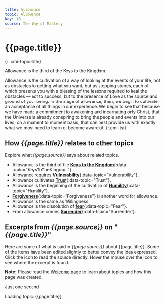```yaml
---
title: Allowance
topic: Allowance
key: 10
source: The Way of Mastery
---
```


# {{page.title}}
{: .cmi-topic-title}

Allowance is the third of the Keys to the Kingdom.

Allowance is the cultivation of a way of looking at the events of your
life, not as obstacles to getting what you want, but as stepping stones, each
of which presents you with a blessing of the lessons required to heal the
obstacles — not to success, but to the presence of Love as the source and
ground of your being. In the stage of allowance, then, we begin to cultivate an
acceptance of all things in our experience. We begin to see that because we
have made a commitment to awakening and incarnating only Christ, that the
Universe is already conspiring to bring the people and events into our lives,
on a moment to moment basis, that can best provide us with exactly what we most
need to learn or become aware of.
{:.cmi-tsi}

## How *{{page.title}}* relates to other topics

Explore what *{{page.source}}* says about related topics.

* Allowance is the third of the [**Keys to the Kingdom**](/t/wom/topics/keys/){:data-topic="KeysToTheKingdom"}.
* Allowance requires [**Vulnerability**](/t/wom/topics/vunerability/){:data-topic="Vulnerability"}.
* Allowance cultivates [**Trust**](/t/wom/topics/trust/){:data-topic="Trust"}.
* Allowance is the beginning of the cultivation of [**Humility**](/t/wom/topics/humility/){:data-topic="Humility"}.
* [**Forgiveness**](/t/wom/topics/forgiveness/){:data-topic="Forgiveness"} is another word for allowance.
* Allowance is the same as Willingness.
* Allowance is the dissolution of [**fear**](/t/wom/topics/fear/){:data-topic="Fear"}.
* From allowance comes [**Surrender**](/t/wom/topics/surrender/){:data-topic="Surrender"}.

## Excerpts from *{{page.source}}* on "*{{page.title}}*"

Here are some of what is said in *{{page.source}}* about {{page.title}}. Some
of the items have been edited slightly to better convey the idea expressed.
Click the <i class="linkify icon"></i> icon to read the source directly. Hover
the mouse over the icon to see where the excerpt is found.

**Note:** Please read the [Welcome page](/t/wom/topics/welcome/) to learn about
topics and how this page was created.

<div class="ui basic segments topic-summary-list">
  <div class="ui icon message">
    <i class="notched circle loading icon"></i>
    <div class="content">
      <div class="header">
        Just one second
      </div>
      <p>Loading topic: {{page.title}}</p>
    </div>
  </div>
</div>

